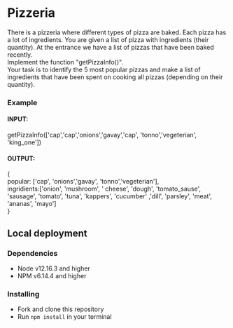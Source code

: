 # Pizzeria

There is a pizzeria where different types of pizza are baked. Each pizza has a lot of ingredients. You are given a list of pizza with ingredients (their quantity).
At the entrance we have a list of pizzas that have been baked recently.<br>
Implement the function "getPizzaInfo()".<br>
Your task is to identify the 5 most popular pizzas and make a list of ingredients that have been spent on cooking all pizzas (depending on their quantity).

### Example

#### INPUT:
getPizzaInfo(['cap','cap','onions','gavay','cap', 'tonno','vegeterian', 'king_one'])<br>

#### OUTPUT:

{<br>
 popular: ['cap', 'onions','gavay', 'tonno','vegeterian'],<br>
 ingridients:['onion', 'mushroom', ' cheese', 'dough', 'tomato_sause', 'sausage', 'tomato', 'tuna', 'kappers', 'cucumber' ,'dill', 'parsley', 'meat', 'ananas', 'mayo']<br>
}<br>

## Local deployment

### Dependencies
* Node v12.16.3 and higher
* NPM v6.14.4 and higher

### Installing
* Fork and clone this repository
* Run `npm install` in your terminal
